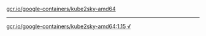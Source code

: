 [gcr.io/google-containers/kube2sky-amd64](https://hub.docker.com/r/anjia0532/kube2sky-amd64/tags/) 

----
[gcr.io/google-containers/kube2sky-amd64:1.15 √](https://hub.docker.com/r/anjia0532/kube2sky-amd64/tags/)


